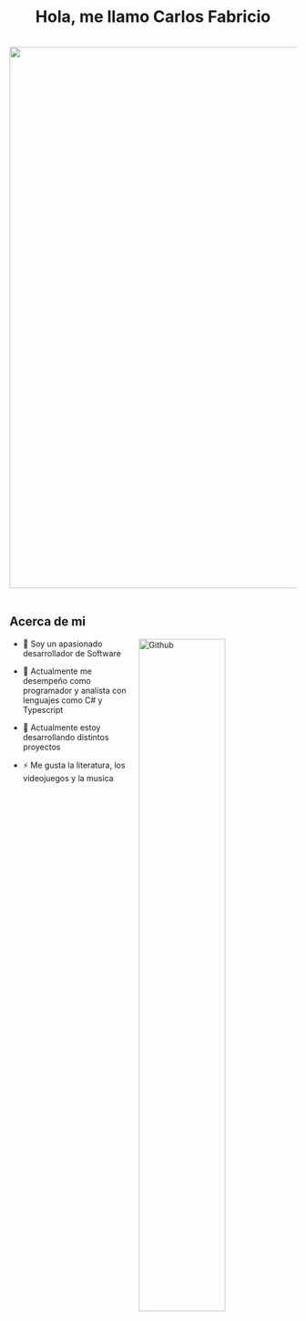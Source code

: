 <h1 align="center"> Hola, me llamo Carlos Fabricio</h1>
<br>  
<div align="center"> <img align="center" src="https://i.postimg.cc/TwbFvnN6/3.png" width=950></div>

<br>  
<h2> Acerca de mi </h2>
<img width="55%" align="right" alt="Github" src="https://raw.githubusercontent.com/onimur/.github/master/.resources/git-header.svg" />

- 🔭 Soy un apasionado desarrollador de Software
  
- 🌱 Actualmente me desempeño como programador y analista con lenguajes como C# y Typescript
  
- 👯 Actualmente estoy desarrollando distintos proyectos
  
- ⚡ Me gusta la literatura, los videojuegos y la musica


<!--
**Carl-Fabri/Carl-Fabri** is a ✨ _special_ ✨ repository because its `README.md` (this file) appears on your GitHub profile.

Here are some ideas to get you started:

- 🔭 I’m currently working on ...
- 🌱 I’m currently learning ...
- 👯 I’m looking to collaborate on ...
- 🤔 I’m looking for help with ...
- 💬 Ask me about ...
- 📫 How to reach me: ...
- 😄 Pronouns: ...
- ⚡ Fun fact: ...
-->
